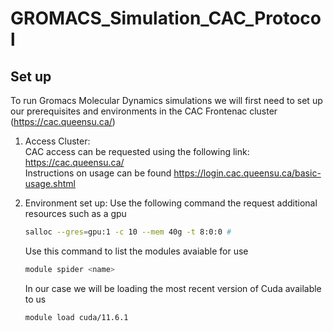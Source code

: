 # GROMACS_Simulation_CAC_Protocol

## Set up

To run Gromacs Molecular Dynamics simulations we will first need to set up our prerequisites and environments in the CAC Frontenac cluster (https://cac.queensu.ca/)

1. Access Cluster: <br/>
   CAC access can be requested using the following link: https://cac.queensu.ca/ <br/>
   Instructions on usage can be found https://login.cac.queensu.ca/basic-usage.shtml

2. Environment set up:
   Use the following command the request additional resources such as a gpu
   ```bash
   salloc --gres=gpu:1 -c 10 --mem 40g -t 8:0:0 #
   ```
   
   Use this command to list the modules avaiable for use
   ```bash
   module spider <name>
   ```
   
   In our case we will be loading the most recent version of Cuda available to us
   ```bash
   module load cuda/11.6.1
   ```

